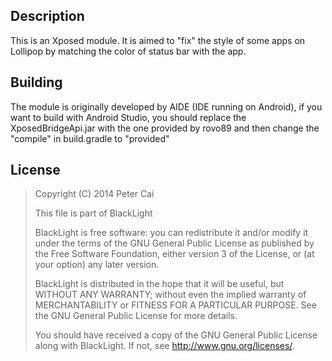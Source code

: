 Description
---
This is an Xposed module. It is aimed to "fix" the style of some apps on Lollipop by matching the color of status bar with the app.

Building
---
The module is originally developed by AIDE (IDE running on Android), if you want to build with Android Studio, you should replace the XposedBridgeApi.jar with the one provided by rovo89 and then change the "compile" in build.gradle to "provided"

License
---

> Copyright (C) 2014 Peter Cai
> 
> This file is part of BlackLight
> 
> BlackLight is free software: you can redistribute it and/or modify 
> it under the terms of the GNU General Public License as published by
> the Free Software Foundation, either version 3 of the License, or
> (at your option) any later version.
> 
> BlackLight is distributed in the hope that it will be useful,
> but WITHOUT ANY WARRANTY; without even the implied warranty of
> MERCHANTABILITY or FITNESS FOR A PARTICULAR PURPOSE.  See the
> GNU General Public License for more details.
> 
> You should have received a copy of the GNU General Public License
> along with BlackLight.  If not, see <http://www.gnu.org/licenses/>.

